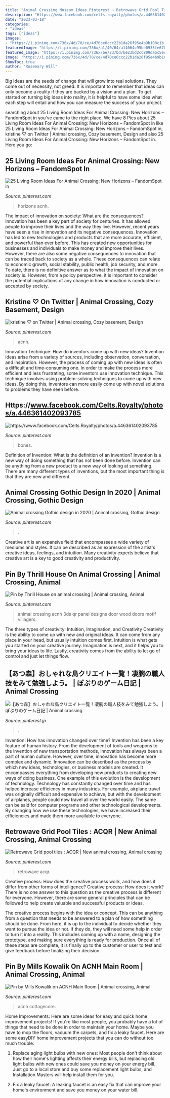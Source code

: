 ```yaml
---
title: "Animal Crossing Museum Ideas Pinterest ~ Retrowave Grid Pool Tiles : Acqr"
description: "Https://www.facebook.com/celts.royalty/photos/a.446361402093785"
date: "2023-03-18"
categories:
- "ideas"
tags: ["ideas"]
images:
- "https://i.pinimg.com/736x/4d/70/ce/4d70ce6ccc22b1da26f95e4b9b108c1b.jpg"
featuredImage: "https://i.pinimg.com/736x/a1/40/64/a14064c95be0935fe6701ccd67c6e63f.jpg"
featured_image: "https://i.pinimg.com/736x/be/23/bd/be23bd2cc809da5c5ecb7e5af1f98f63.jpg"
image: "https://i.pinimg.com/736x/4d/70/ce/4d70ce6ccc22b1da26f95e4b9b108c1b.jpg"
ShowToc: true
author: "Rosemary Will"
---
```



Big Ideas are the seeds of change that will grow into real solutions. They come out of necessity, not greed. It is important to remember that ideas can only become a reality if they are backed by a vision and a plan. To get started on turning big ideas into reality, it is helpful to have some idea what each step will entail and how you can measure the success of your project.

	

		
searching about 25 Living Room Ideas For Animal Crossing: New Horizons – FandomSpot in you've came to the right place. We have 8 Pics about 25 Living Room Ideas For Animal Crossing: New Horizons – FandomSpot in like 25 Living Room Ideas For Animal Crossing: New Horizons – FandomSpot in, kristine ♡ on Twitter | Animal crossing, Cozy basement, Design and also 25 Living Room Ideas For Animal Crossing: New Horizons – FandomSpot in. Here you go:
		
    
## 25 Living Room Ideas For Animal Crossing: New Horizons – FandomSpot In

<img loading=lazy src="https://i.pinimg.com/736x/a1/40/64/a14064c95be0935fe6701ccd67c6e63f.jpg" onerror="this.onerror=null;this.src='https://tse4.mm.bing.net/th?id=OIP.wPlhc2Z-LDZcD6hwIiuNrQHaEK&amp;pid=15.1';" alt="25 Living Room Ideas For Animal Crossing: New Horizons – FandomSpot in">

_Source: pinterest.com_

>horizons acnh. 

	

The impact of innovation on society: What are the consequences?
Innovation has been a key part of society for centuries. It has allowed people to improve their lives and the way they live. However, recent years have seen a rise in innovation and its negative consequences. Innovation has led to new technologies and products that are more accurate, efficient, and powerful than ever before. This has created new opportunities for businesses and individuals to make money and improve their lives. However, there are also some negative consequences to innovation that can be traced back to society as a whole. These consequences can relate to economic growth, social stability, public health, job security, and more. To date, there is no definitive answer as to what the impact of innovation on society is. However, from a policy perspective, it is important to consider the potential implications of any change in how innovation is conducted or accepted by society.

    
## Kristine ♡ On Twitter | Animal Crossing, Cozy Basement, Design

<img loading=lazy src="https://i.pinimg.com/736x/49/34/8a/49348aba00072656ea83360848bfc292.jpg" onerror="this.onerror=null;this.src='https://tse4.mm.bing.net/th?id=OIP.U-G9eWt9ePdOH3nod9PehwHaEK&amp;pid=15.1';" alt="kristine ♡ on Twitter | Animal crossing, Cozy basement, Design">

_Source: pinterest.com_

>acnh. 

	

Innovation Technique: How do inventors come up with new ideas?
Invention ideas arise from a variety of sources, including observation, conversation, and inspiration. However, the process of coming up with new ideas is often a difficult and time-consuming one. In order to make the process more efficient and less frustrating, some inventors use innovation technique. This technique involves using problem-solving techniques to come up with new ideas. By doing this, inventors can more easily come up with novel solutions to problems they have seen before.

    
## Https://www.facebook.com/Celts.Royalty/photos/a.446361402093785

<img loading=lazy src="https://i.pinimg.com/736x/76/65/18/7665184140e2ec36d13681f191648c97.jpg" onerror="this.onerror=null;this.src='https://tse4.mm.bing.net/th?id=OIP.E8HsXUmbrtd4dqkp_iShDAAAAA&amp;pid=15.1';" alt="https://www.facebook.com/Celts.Royalty/photos/a.446361402093785">

_Source: pinterest.com_

>bones. 

	

Definition of Invention: What is the definition of an invention?
Invention is a new way of doing something that has not been done before. Invention can be anything from a new product to a new way of looking at something. There are many different types of inventions, but the most important thing is that they are new and different.

    
## Animal Crossing Gothic Design In 2020 | Animal Crossing, Gothic Design

<img loading=lazy src="https://i.pinimg.com/736x/aa/ba/c3/aabac365258f01ecb6f133786038b43a.jpg" onerror="this.onerror=null;this.src='https://tse4.mm.bing.net/th?id=OIP.Vz2RyQG1KHZH30YeXKM1jQHaMh&amp;pid=15.1';" alt="Animal crossing Gothic design in 2020 | Animal crossing, Gothic design">

_Source: pinterest.com_

>. 

	

Creative art is an expansive field that encompasses a wide variety of mediums and styles. It can be described as an expression of the artist's creative ideas, feelings, and intuition. Many creativity experts believe that creative art is a key to good creativity and productivity.

    
## Pin By Thrill House On Animal Crossing | Animal Crossing, Animal

<img loading=lazy src="https://i.pinimg.com/736x/be/23/bd/be23bd2cc809da5c5ecb7e5af1f98f63.jpg" onerror="this.onerror=null;this.src='https://tse2.mm.bing.net/th?id=OIP.oOIVTh52ATBdAbijQy2udgHaHa&amp;pid=15.1';" alt="Pin by Thrill House on animal crossing | Animal crossing, Animal">

_Source: pinterest.com_

>animal crossing acnh 3ds qr panel designs door wood doors motif villagers. 

	

The three types of creativity: Intuition, Imagination, and Creativity
Creativity is the ability to come up with new and original ideas. It can come from any place in your head, but usually intuition comes first. Intuition is what gets you started on your creative journey. Imagination is next, and it helps you to bring your ideas to life. Lastly, creativity comes from the ability to let go of control and just let things flow.

    
## 【あつ森】おしゃれな島クリエイト一覧！凄腕の職人技をみて勉強しよう。 | ぽぷりのゲーム日記 | Animal Crossing

<img loading=lazy src="https://i.pinimg.com/736x/37/51/89/375189e56b0c33671af9643f7171b9a9.jpg" onerror="this.onerror=null;this.src='https://tse4.mm.bing.net/th?id=OIP.EooxBnYleV2N06CUaoTKpgHaEK&amp;pid=15.1';" alt="【あつ森】おしゃれな島クリエイト一覧！凄腕の職人技をみて勉強しよう。 | ぽぷりのゲーム日記 | Animal crossing">

_Source: pinterest.jp_

>. 

	

Invention: How has innovation changed over time?
Invention has been a key feature of human history. From the development of tools and weapons to the invention of new transportation methods, innovation has always been a part of human culture. However, over time, innovation has become more complex and dynamic. Innovation can be described as the process by which new ideas, technologies, or business models are created. It encompasses everything from developing new products to creating new ways of doing business.
One example of this evolution is the development of technology. Technology has constantly changed over time and has helped increase efficiency in many industries. For example, airplane travel was originally difficult and expensive to achieve, but with the development of airplanes, people could now travel all over the world easily. The same can be said for computer programs and other technological developments. By changing how we use these technologies, we have increased their efficiencies and made them more available to everyone.

    
## Retrowave Grid Pool Tiles : ACQR | New Animal Crossing, Animal Crossing

<img loading=lazy src="https://i.pinimg.com/736x/db/10/50/db105085ed01615e7fd626c72c562b26.jpg" onerror="this.onerror=null;this.src='https://tse2.mm.bing.net/th?id=OIP.a2kT7ifnziBp2m5jdeTWzQHaJ3&amp;pid=15.1';" alt="Retrowave Grid pool tiles : ACQR | New animal crossing, Animal crossing">

_Source: pinterest.com_

>retrowave acqr. 

	

Creative process: How does the creative process work, and how does it differ from other forms of intelligence?
Creative process: How does it work?
There is no one answer to this question as the creative process is different for everyone. However, there are some general principles that can be followed to help create valuable and successful products or ideas. 

The creative process begins with the idea or concept. This can be anything from a question that needs to be answered to a plan of how something should be done. From here, it is up to the individual to decide whether they want to pursue the idea or not. If they do, they will need some help in order to turn it into a reality. This includes coming up with a name, designing the prototype, and making sure everything is ready for production. Once all of these steps are complete, it is finally up to the customer or user to test and give feedback before finalizing their decision.

    
## Pin By Mills Kowalik On ACNH Main Room | Animal Crossing, Animal

<img loading=lazy src="https://i.pinimg.com/736x/4d/70/ce/4d70ce6ccc22b1da26f95e4b9b108c1b.jpg" onerror="this.onerror=null;this.src='https://tse4.mm.bing.net/th?id=OIP.nLS4iw3aQ56FXoRlrS8hlQHaEf&amp;pid=15.1';" alt="Pin by Mills Kowalik on ACNH Main Room | Animal crossing, Animal">

_Source: pinterest.com_

>acnh cottagecore. 

	

Home Improvements: Here are some ideas for easy and quick home improvement projects!
If you're like most people, you probably have a lot of things that need to be done in order to maintain your home. Maybe you have to mop the floors, vacuum the carpets, and fix a leaky faucet. Here are some easyDIY home improvement projects that you can do without too much trouble:
1. Replace aging light bulbs with new ones: Most people don't think about how their home's lighting affects their energy bills, but replacing old light bulbs with new ones could save you money on your energy bill. Just go to a local store and buy some replacement light bulbs, and Installation Masters will help install them for you.

2. Fix a leaky faucet: A leaking faucet is an easy fix that can improve your home's environment and save you money on your water bill.

